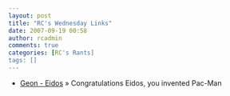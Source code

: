 ```yaml
---
layout: post
title: "RC's Wednesday Links"
date: 2007-09-19 00:58
author: rcadmin
comments: true
categories: [RC's Rants]
tags: []
---
```

<ul>
<li><a href="http://www.eidosinteractive.co.uk/gss/geon/trailers.html" title="Geon - Eidos">Geon - Eidos</a> &raquo; Congratulations Eidos, you invented Pac-Man</li>
</ul>

